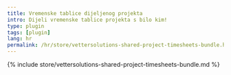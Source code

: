 ```yaml
---
title: Vremenske tablice dijeljenog projekta
intro: Dijeli vremenske tablice projekta s bilo kim!
type: plugin
tags: [plugin]
lang: hr
permalink: /hr/store/vettersolutions-shared-project-timesheets-bundle.html
---
```


{% include store/vettersolutions-shared-project-timesheets-bundle.md %}
